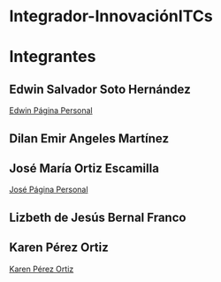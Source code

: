 # Integrador-InnovaciónITCs

# Integrantes

## Edwin Salvador Soto Hernández
[Edwin Página Personal](https://edwinsotohz.github.io/)

## Dilan Emir Angeles Martínez
[]()

## José María Ortiz Escamilla
[José Página Personal](https://joseoe.github.io/)

## Lizbeth de Jesús Bernal Franco
[]()

## Karen Pérez Ortiz
[Karen Pérez Ortiz](https://karenperezor.github.io/)